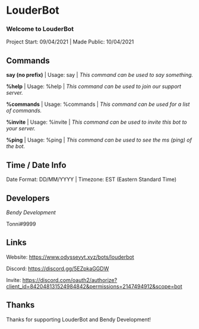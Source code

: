 # LouderBot
### Welcome to LouderBot

Project Start: 09/04/2021 | Made Public: 10/04/2021

## Commands

**say (no prefix)** | Usage: say <message> | *This command can be used to say something.*

**%help** | Usage: %help | *This command can be used to join our support server.*

**%commands** | Usage: %commands | *This command can be used for a list of commands.*

**%invite** | Usage: %invite | *This command can be used to invite this bot to your server.*

**%ping** | Usage: %ping | *This command can be used to see the ms (ping) of the bot.*

## Time / Date Info

Date Format: DD/MM/YYYY | Timezone: EST (Eastern Standard Time)

## Developers
*Bendy Development*

Tonni#9999

## Links

Website: https://www.odysseyyt.xyz/bots/louderbot 

Discord: https://discord.gg/5EZpkaGGDW

Invite: https://discord.com/oauth2/authorize?client_id=842048131524984842&permissions=2147494912&scope=bot

## Thanks

Thanks for supporting LouderBot and Bendy Development!
